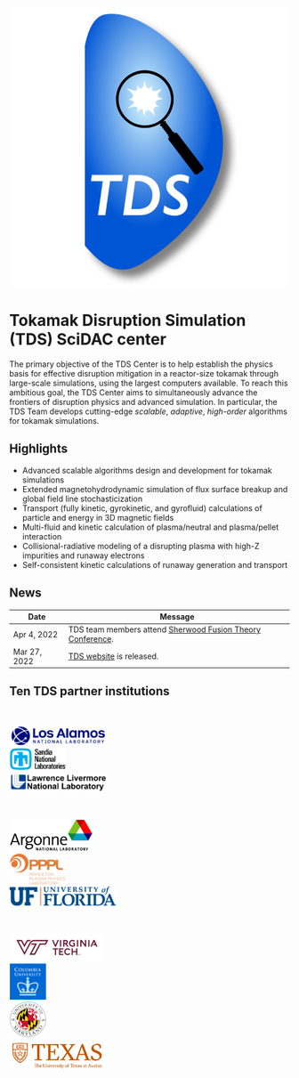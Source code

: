 <div class="col-md-6" markdown="1">

![](img/tds_full.png)

# Tokamak Disruption Simulation (TDS) SciDAC center

The primary objective of the TDS Center is to help establish the
physics basis for effective disruption mitigation in a reactor-size
tokamak through large-scale simulations, using the largest computers
available.  To reach this ambitious goal, the TDS Center aims to
simultaneously advance the frontiers of disruption physics and
advanced simulation.  In particular, the TDS Team develops
cutting-edge _scalable_, _adaptive_, _high-order_ algorithms for
tokamak simulations.

</div><div class="col-md-6 news-table" markdown="1">

## Highlights

* Advanced scalable algorithms design and development for tokamak simulations
* Extended magnetohydrodynamic simulation of flux surface breakup and global field line stochasticization
* Transport (fully kinetic, gyrokinetic, and gyrofluid) calculations of particle and energy in 3D magnetic fields
* Multi-fluid and kinetic calculation of plasma/neutral and plasma/pellet interaction
* Collisional-radiative modeling of a disrupting plasma with high-Z impurities and runaway electrons
* Self-consistent kinetic calculations of runaway generation and transport


## News

Date         | Message
------------ | -----------------------------------------------------------------
Apr 4, 2022  | TDS team members attend [Sherwood Fusion Theory Conference](https://www.sherwoodtheory.org/sw2022/index.php). 
Mar 27, 2022 | [TDS website](https://tds-scidac.github.io/) is released.


## Ten TDS partner institutions

&nbsp;

<div class="row">
<div class="col-xs-6 col-md-6" style="width:1%;padding:0"></div>
<div class="col-xs-6 col-md-6" style="width:35%;padding:0"><a href="http://www.lanl.gov"><img src="img/logos/LANL.png" alt="LANL logo" class="desaturate" style="display:inline;padding:0;margin:0"></a></div>
<div class="col-xs-6 col-md-6" style="width:1%;padding:0"></div>
<div class="col-xs-6 col-md-6" style="width:20%;padding:0"><a href="http://www.sandia.gov"><img src="img/logos/SNL.png" alt="SNL logo" class="desaturate" style="display:inline;padding:0;margin:0"></a></div>
<div class="col-xs-6 col-md-6" style="width:3%;padding:0"></div>
<div class="col-xs-6 col-md-6" style="width:35%;padding:0"><a href="http://www.llnl.gov"><img src="img/logos/LLNL.png" alt="LLNL logo" class="desaturate" style="display:inline;padding:0;margin:0"></a></div>
<div class="col-xs-6 col-md-6" style="width:1%;padding:0"></div>
</div>

&nbsp;

<div class="row">
<div class="col-xs-6 col-md-6" style="width:3%;padding:0"></div>
<div class="col-xs-6 col-md-6" style="width:30%;padding:0"><a href="http://www.anl.gov"><img src="img/logos/ANL.png" alt="ANL logo" class="desaturate" style="display:inline;padding:0;margin:0"></a></div>
<div class="col-xs-6 col-md-6" style="width:4%;padding:0"></div>
<div class="col-xs-6 col-md-6" style="width:20%;padding:0"><a href="http://www.pppl.gov"><img src="img/logos/PPPL.png" alt="PPPL logo" class="desaturate" style="display:inline;padding:0;margin:0"></a></div>
<div class="col-xs-6 col-md-6" style="width:1%;padding:0"></div>
<div class="col-xs-6 col-md-6" style="width:38%;padding:0"><a href="http://www.ufl.edu"><img src="img/logos/Florida.png" alt="UFL logo" class="desaturate" style="display:inline;padding:0;margin:0"></a></div>
</div>

&nbsp;

<div class="row">
<div class="col-xs-6 col-md-6" style="width:34%;padding:0"><a href="http://www.vt.edu"><img src="img/logos/VT.png" alt="VT logo" class="desaturate" style="display:inline;padding:0;margin:0"></a></div>
<div class="col-xs-6 col-md-6" style="width:13%;padding:0"><a href="http://www.columbia.edu"><img src="img/logos/Columbia.png" alt="Columbia logo" class="desaturate" style="display:inline;padding:0;margin:0"></a></div>
<div class="col-xs-6 col-md-6" style="width:2%;padding:0"></div>
<div class="col-xs-6 col-md-6" style="width:13%;padding:0"><a href="http://www.umd.edu"><img src="img/logos/Maryland.png" alt="UMD logo" class="desaturate" style="display:inline;padding:0;margin:0"></a></div>
<div class="col-xs-6 col-md-6" style="width:1%;padding:0"></div>
<div class="col-xs-6 col-md-6" style="width:35%;padding:0"><a href="http://www.utexas.edu"><img src="img/logos/Texas.png" alt="UTexas logo" class="desaturate" style="display:inline;padding:0;margin:0"></a></div>
</div>

</div><div class="col-md-12 bottom"></div>
